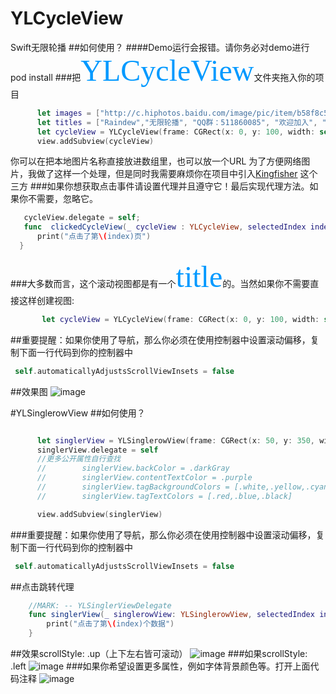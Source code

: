 # YLCycleView
Swift无限轮播
##如何使用？
####Demo运行会报错。请你务必对demo进行 pod install
###把<font color=#0099ff size=14 face="黑体">YLCycleView</font>文件夹拖入你的项目
  ```Swift
        let images = ["http://c.hiphotos.baidu.com/image/pic/item/b58f8c5494eef01f50d40bbee5fe9925bd317d8c.jpg", "1", "2", "3", "4"]
        let titles = ["Raindew","无限轮播", "QQ群：511860085", "欢迎加入", "帅的人已经Star"]
        let cycleView = YLCycleView(frame: CGRect(x: 0, y: 100, width: self.view.bounds.width, height: 150), images: images, titles: titles)
        view.addSubview(cycleView)
  ```
  你可以在把本地图片名称直接放进数组里，也可以放一个URL
  为了方便网络图片，我做了这样一个处理，但是同时我需要麻烦你在项目中引入[Kingfisher](https://github.com/onevcat/Kingfisher) 这个三方
###如果你想获取点击事件请设置代理并且遵守它！最后实现代理方法。如果你不需要，忽略它。
  ```Swift
     cycleView.delegate = self;
     func  clickedCycleView(_ cycleView : YLCycleView, selectedIndex index: Int) {
        print("点击了第\(index)页")
    }
  ```
###大多数而言，这个滚动视图都是有一个<font color=#0099ff size=14 face="黑体">title</font>的。当然如果你不需要直接这样创建视图:
  ```Swift
        let cycleView = YLCycleView(frame: CGRect(x: 0, y: 100, width: self.view.bounds.width, height: 150), images: images)
  ```
##重要提醒：如果你使用了导航，那么你必须在使用控制器中设置滚动偏移，复制下面一行代码到你的控制器中
```Swift
 self.automaticallyAdjustsScrollViewInsets = false
```
##效果图
![image](https://github.com/Rain-dew/YLCycleView/blob/master/YLCycleViewDemo/YLCycleViewDemo/%E6%95%88%E6%9E%9C.gif)

#YLSinglerowView
##如何使用？
  ```Swift
  
        let singlerView = YLSinglerowView(frame: CGRect(x: 50, y: 350, width: 200, height: 30), scrollStyle: .up, roundTime: 5, contentSource: ["这是一条重大新闻","吃货节到了钱包准备好了吗","独家福利来就送!"], tagSource: ["新闻", "吃货节", "福利"])
        singlerView.delegate = self
        //更多公开属性自行查找
        //        singlerView.backColor = .darkGray
        //        singlerView.contentTextColor = .purple
        //        singlerView.tagBackgroundColors = [.white,.yellow,.cyan]
        //        singlerView.tagTextColors = [.red,.blue,.black]

        view.addSubview(singlerView)
  ```
###重要提醒：如果你使用了导航，那么你必须在使用控制器中设置滚动偏移，复制下面一行代码到你的控制器中
```Swift
 self.automaticallyAdjustsScrollViewInsets = false
```
##点击跳转代理
```Swift
    //MARK: -- YLSinglerViewDelegate
    func singlerView(_ singlerowView: YLSinglerowView, selectedIndex index: Int) {
        print("点击了第\(index)个数据")
    }
```
##效果scrollStyle: .up（上下左右皆可滚动）
![image](https://github.com/Rain-dew/YLCycleView/blob/master/YLCycleViewDemo/YLCycleViewDemo/up.gif)
###如果scrollStyle: .left
![image](https://github.com/Rain-dew/YLCycleView/blob/master/YLCycleViewDemo/YLCycleViewDemo/singer1.gif)
###如果你希望设置更多属性，例如字体背景颜色等。打开上面代码注释
![image](https://github.com/Rain-dew/YLCycleView/blob/master/YLCycleViewDemo/YLCycleViewDemo/singer2.gif)


